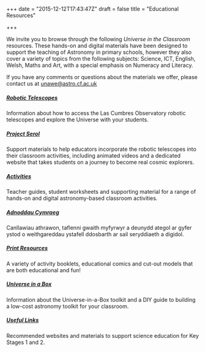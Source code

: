 +++
date = "2015-12-12T17:43:47Z"
draft = false
title = "Educational Resources"

+++

We invite you to browse through the following *Universe in the Classroom* resources. These hands-on and digital materials have been designed to support the teaching of Astronomy in primary schools, however they also cover a variety of topics from the following subjects: Science, ICT, English, Welsh, Maths and Art, with a special emphasis on Numeracy and Literacy.

If you have any comments or questions about the materials we offer, please contact us at [unawe@astro.cf.ac.uk](mailto:unawe@astro.cf.ac.uk)

##### [Robotic Telescopes](/robotic-telescope-for-wales/)

Information about how to access the Las Cumbres Observatory robotic telescopes and explore the Universe with your students.

##### [Project Serol](/serol/)

Support materials to help educators incorporate the robotic telescopes into their classroom activities, including animated videos and a dedicated website that takes students on a journey to become real cosmic explorers. 

##### [Activities](/activities/)

Teacher guides, student worksheets and supporting material for a range of hands-on and digital astronomy-based classroom activities.

##### [Adnoddau Cymraeg](/welsh-activities/)

Canllawiau athrawon, taflenni gwaith myfyrwyr a deunydd ategol ar gyfer ystod o weithgareddau ystafell ddosbarth ar sail seryddiaeth a digidol.

##### [Print Resources](/print-resources/)

A variety of activity booklets, educational comics and cut-out models that are both educational and fun!

##### [Universe in a Box](/universe-in-a-box/)

Information about the Universe-in-a-Box toolkit and a DIY guide to building a low-cost astronomy toolkit for your classroom.

##### [Useful Links](/links/)

Recommended websites and materials to support science education for Key Stages 1 and 2. 


